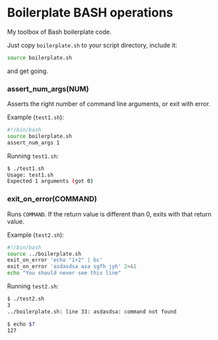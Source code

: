Boilerplate BASH operations
===========================

My toolbox of Bash boilerplate code.

Just copy `boilerplate.sh` to your script directory, include it:

```bash
source boilerplate.sh
```

and get going.

### assert_num_args(NUM)

Asserts the right number of command line arguments, or exit with error.

Example (`test1.sh`): 

```bash
#!/bin/bash
source boilerplate.sh
assert_num_args 1
```

Running `test1.sh`:

```bash
$ ./test1.sh
Usage: test1.sh
Expected 1 arguments (got 0)
```

### exit_on_error(COMMAND) 

Runs `COMMAND`. If the return value is different than 0, exits with that return value.

Example (`test2.sh`): 

```bash
#!/bin/bash
source ../boilerplate.sh
exit_on_error 'echo "1+2" | bc'
exit_on_error 'asdasdsa asa sgfh jyh' 2>&1
echo "You should never see this line"
```
Running `test2.sh`:

```bash
$ ./test2.sh
3
../boilerplate.sh: line 33: asdasdsa: command not found

$ echo $?
127
```




